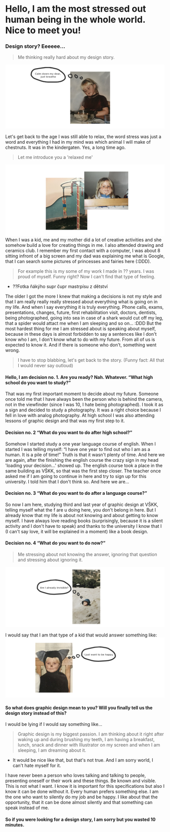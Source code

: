 # Hello, I am the most stressed out human being in the whole world. Nice to meet you!
### Design story? Eeeeee...
> Me thinking really hard about my design story.

![me.](Img/panicking1.jpg)

Let's get back to the age I was still able to relax, the word stress was just a word and everything I had in my mind was which animal I will make of chestnuts. It was in the kindergaten. Yes, a long time ago. 

> Let me introduce you a 'relaxed me'

![me.](Img/kk.jpg)
When I was a kid, me and my mother did a lot of creative activities and she somehow build a love for creating things in me. I also attended drawing and ceramics club. I remember my first contact with a computer, I was about 8 sitting infront of a big screen and my dad was explaining me what is Google, that I can search some pictures of princesses and fairies here (:DDD).

> For example this is my some of my work I made in ?? years. I was proud of myself. Funny right? Now I can't find that type of feeling.

- ??Fotka ňákýho supr čupr mastrpísu z dětství

The older I got the more I knew that making a decisions is not my style and that I am really really really stressed about everything what is going on in my life. And when I say everything it is truly everything. Phone calls, exams, presentations, changes, future, first rehabilitation visit, doctors, dentists, being photographed, going into sea in case of a shark would cut off my leg, that a spider would attact me when I am sleeping and so on... :DDD
But the most hardest thing for me I am stressed about is speaking about myself, because in these days is almost forbidden to say a sentences like I don't know who I am, I don't know what to do with my future. From all of us is expected to know it. And if there is someone who don't, something went wrong. 
> I have to stop blabbing, let's get back to the story. (Funny fact: All that I would never say outloud)

#### Hello, I am decision no. 1. Are you ready? Nah. Whatever. “What high school do you want to study?”
That was my first important moment to decide about my future. Someone once told me that I have always been the person who is behind the camera, not in the viewfinder (since I was 10, I hate being photographed). I took it as a sign and decided to study a photography. It was a right choice because I fell in love with analog photography. At high school I was also attending lessons of graphic design and that was my first step to it. 
#### Decision no. 2 “What do you want to do after high school?”
Somehow I started study a one year language course of english. When I started I was telling myself: “I have one year to find out who I am as a human. It is a pile of time!” 
Truth is that it wasn't plenty of time. And here we are again, after the finishing the english course the crazy sign in my head 'loading your decision...' showed up. The english course took a place in the same building as VŠKK, so that was the first step closer. The teacher once asked me if I am going to continue in here and try to sign up for this university. I told him that I don't think so. And here we are...
#### Decision no. 3 “What do you want to do after a language course?”
So now I am here, studying third and last year of graphic design at VŠKK, telling myself what the f are u doing here, you don't belong in here. But I already know that my life is about not knowing and about getting to know myself. I have always love reading books (surprisingly, because it is a silent activity and I don't have to speak) and thanks to the university I know that I (I can't say love, it will be explained in a moment) like a book design.
#### Decision no. 4 “What do you want to do now?”
> Me stressing about not knowing the answer, ignoring that question and stressing about ignoring it. 

![4 years old me in sand.](Img/invisible.jpg)

I would say that I am that type of a kid that would answer something like:
![6 years old me as a cat.](Img/happy1.jpg)
#### So what does graphic design mean to you? Will you finally tell us the design story instead of this?
I would be lying if I would say something like...
> Graphic design is my biggest passion. I am thinking about it right after waking up and during brushing my teeth, I am having a breakfast, lunch, snack and dinner with Illustrator on my screen and when I am sleeping, I am dreaming about it. 

- It would be nice like that, but that's not true. And I am sorry world, I can't hate myself for it. 

I have never been a person who loves talking and talking to people, presenting oneself or their work and these things. Be known and visible. This is not what I want.
I know it is important for this specifications but also I know it can be done without it. Every human prefers something else. I am the one who want to silently do my job and be happy. I like about that the opportunity, that it can be done almost silently and that something can speak instead of me.

#### So if you were looking for a design story, I am sorry but you wasted 10 minutes.
